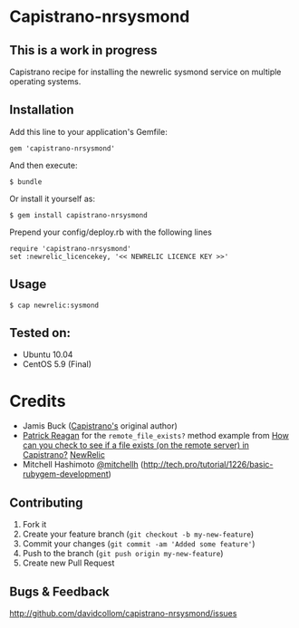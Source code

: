 # Capistrano-nrsysmond

## This is a work in progress

Capistrano recipe for installing the newrelic sysmond service on multiple operating systems.

## Installation

Add this line to your application's Gemfile:

    gem 'capistrano-nrsysmond'

And then execute:

    $ bundle

Or install it yourself as:

    $ gem install capistrano-nrsysmond

Prepend your config/deploy.rb with the following lines

    require 'capistrano-nrsysmond'
    set :newrelic_licencekey, '<< NEWRELIC LICENCE KEY >>'

## Usage

    $ cap newrelic:sysmond

## Tested on:
* Ubuntu 10.04
* CentOS 5.9 (Final)


# Credits
* Jamis Buck ([Capistrano's](https://github.com/capistrano) original author)
* [Patrick Reagan](http://stackoverflow.com/users/206390/patrick-reagan) for the `remote_file_exists?` method example from [How can you check to see if a file exists (on the remote server) in Capistrano?](http://stackoverflow.com/questions/1661586/how-can-you-check-to-see-if-a-file-exists-on-the-remote-server-in-capistrano)
[NewRelic](http://www.newrelic.com/)
* Mitchell Hashimoto [@mitchellh](https://twitter.com/mitchellh) (http://tech.pro/tutorial/1226/basic-rubygem-development) 

## Contributing

1. Fork it
2. Create your feature branch (`git checkout -b my-new-feature`)
3. Commit your changes (`git commit -am 'Added some feature'`)
4. Push to the branch (`git push origin my-new-feature`)
5. Create new Pull Request

## Bugs & Feedback

http://github.com/davidcollom/capistrano-nrsysmond/issues

